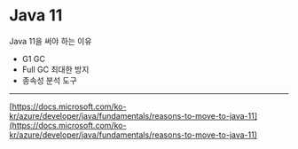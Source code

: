 # Java 11





Java 11을 써야 하는 이유

* G1 GC
* Full GC 최대한 방지
* 종속성 분석 도구





---



[https://docs.microsoft.com/ko-kr/azure/developer/java/fundamentals/reasons-to-move-to-java-11](https://docs.microsoft.com/ko-kr/azure/developer/java/fundamentals/reasons-to-move-to-java-11)

